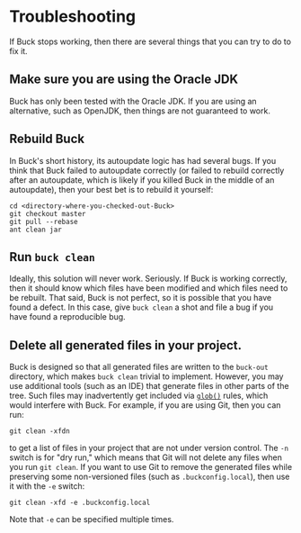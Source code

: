 # Troubleshooting

If Buck stops working, then there are several things that you can try to do to fix it.

## Make sure you are using the Oracle JDK

Buck has only been tested with the Oracle JDK. If you are using an alternative, such as OpenJDK, then things are not guaranteed to work.

## Rebuild Buck

In Buck's short history, its autoupdate logic has had several bugs. If you think that Buck failed to autoupdate correctly (or failed to rebuild correctly after an autoupdate, which is likely if you killed Buck in the middle of an autoupdate), then your best bet is to rebuild it yourself:

```
cd <directory-where-you-checked-out-Buck>
git checkout master
git pull --rebase
ant clean jar
```

## Run `buck clean`

Ideally, this solution will never work. Seriously. If Buck is working correctly, then it should know which files have been modified and which files need to be rebuilt.
That said, Buck is not perfect, so it is possible that you have found a defect. In this case, give `buck clean` a shot and file a bug if you have found a reproducible bug.

## Delete all generated files in your project.

Buck is designed so that all generated files are written to the `buck-out` directory, which makes `buck clean` trivial to implement. However, you may use additional tools (such as an IDE) that generate files in other parts of the tree. Such files may inadvertently get included via [`glob()`](https://buck.build/function/glob.html) rules, which would interfere with Buck.
For example, if you are using Git, then you can run:

```
git clean -xfdn
```

to get a list of files in your project that are not under version control. The `-n` switch is for "dry run," which means that Git will not delete any files when you run `git clean`. If you want to use Git to remove the generated files while preserving some non-versioned files (such as `.buckconfig.local`), then use it with the `-e` switch:

```
git clean -xfd -e .buckconfig.local
```

Note that `-e` can be specified multiple times.
